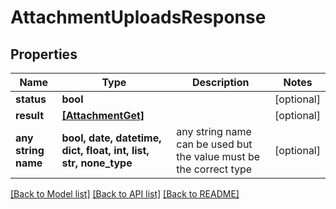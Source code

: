 # AttachmentUploadsResponse


## Properties
Name | Type | Description | Notes
------------ | ------------- | ------------- | -------------
**status** | **bool** |  | [optional] 
**result** | [**[AttachmentGet]**](AttachmentGet.md) |  | [optional] 
**any string name** | **bool, date, datetime, dict, float, int, list, str, none_type** | any string name can be used but the value must be the correct type | [optional]

[[Back to Model list]](../README.md#documentation-for-models) [[Back to API list]](../README.md#documentation-for-api-endpoints) [[Back to README]](../README.md)


